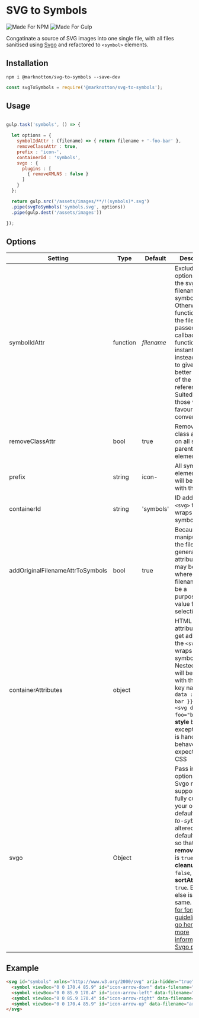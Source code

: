
# SVG to Symbols

![Made For NPM](https://img.shields.io/badge/Made%20for-NPM-orange.svg) ![Made For Gulp](https://img.shields.io/badge/Made%20for-Gulp-red.svg)

Congatinate a source of SVG images into one single file, with all files sanitised using [Svgo](https://github.com/svg/svgo) and refactored to `<symbol>` elements.

## Installation
```
npm i @marknotton/svg-to-symbols --save-dev
```
```js
const svgToSymbols = require('@marknotton/svg-to-symbols');
```

## Usage

```js

gulp.task('symbols', () => {

  let options = {
    symbolIdAttr : (filename) => { return filename + '-foo-bar' },
    removeClassAttr : true,
    prefix : 'icon-',
    containerId : 'symbols',
    svgo : { 
      plugins : [ 
        { removeXMLNS : false }
      ]
    }
  };

  return gulp.src('/assets/images/**/!(symbols)*.svg')
  .pipe(svgToSymbols('symbols.svg', options))
  .pipe(gulp.dest('/assets/images'))

});
```

## Options

| Setting | Type | Default | Description |
|--|--|--|--|
| symbolIdAttr | function | *filename* | Excluding this option will add the svg filename as the symbol ID. Otherway a function with the file name passed into the callback function will be instantiated instead. This is to give you better control of the symbol references. Suited for those who favour BEM convenstions.  |
| removeClassAttr | bool | true | Removes the class attribute on all symbol parent elements | 
| prefix | string | icon- | All symbol element ID's will be prefixed with this string. 
| containerId | string | 'symbols' | ID added to the `<svg>` that wraps all the symbols  | 
| addOriginalFilenameAttrToSymbols | bool | true | Because we're manipulating the filename to generate an id attribute, there may be cases where the filename could be a purposeful value for query selections |
| containerAttributes | object| | HTML attributes that get added to the `<svg>` that wraps all the symbols.   Nested objects will be prefixed with the parent key name. `{ data : { foo : bar }}` will be `<svg data-foo="bar">`. **style** being the exception and is handled to behave as expected for CSS| 
| svgo | Object | | Pass in any options that Svgo natively supports to fully customise your output. By default *svg-to-syboles* has altered Svgos' default options so that **removeXMLNS** is `true`, **cleanupIDs** is `false`, and **sortAttrs** is `true`. Everthing else is the same. [See here for formatting guidelines](https://ourcodeworld.com/articles/read/659/how-to-decrease-shrink-svg-file-size-with-svgo-in-nodejs) and [go here for more information on Svgo plugins](https://github.com/svg/svgo)| 

## Example

```html
<svg id="symbols" xmlns="http://www.w3.org/2000/svg" aria-hidden="true" width="0" height="0" style="position:absolute; display:none; overflow:hidden !important;">
  <symbol viewBox="0 0 170.4 85.9" id="icon-arrow-down" data-filename="arrow-down"><path fill="none" d="M170.1.4L85.2 85.2.4.4"/></symbol>
  <symbol viewBox="0 0 85.9 170.4" id="icon-arrow-left" data-filename="arrow-left"><path fill="none" d="M85.6 170.1L.7 85.2 85.6.4"/></symbol>
  <symbol viewBox="0 0 85.9 170.4" id="icon-arrow-right" data-filename="arrow-right"><path fill="none" d="M.4.4l84.8 84.8L.4 170.1"/></symbol>
  <symbol viewBox="0 0 170.4 85.9" id="icon-arrow-up" data-filename="arrow-up"><path fill="none" d="M.4 85.6L85.2.7l84.9 84.9"/></symbol>
</svg>
```